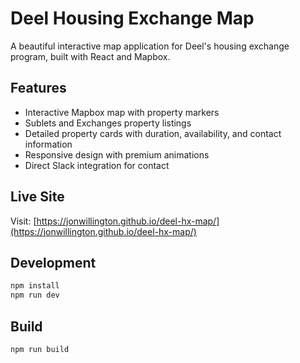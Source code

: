 # Deel Housing Exchange Map

A beautiful interactive map application for Deel's housing exchange program, built with React and Mapbox.

## Features

- Interactive Mapbox map with property markers
- Sublets and Exchanges property listings
- Detailed property cards with duration, availability, and contact information
- Responsive design with premium animations
- Direct Slack integration for contact

## Live Site

Visit: [https://jonwillington.github.io/deel-hx-map/](https://jonwillington.github.io/deel-hx-map/)

## Development

```bash
npm install
npm run dev
```

## Build

```bash
npm run build
```